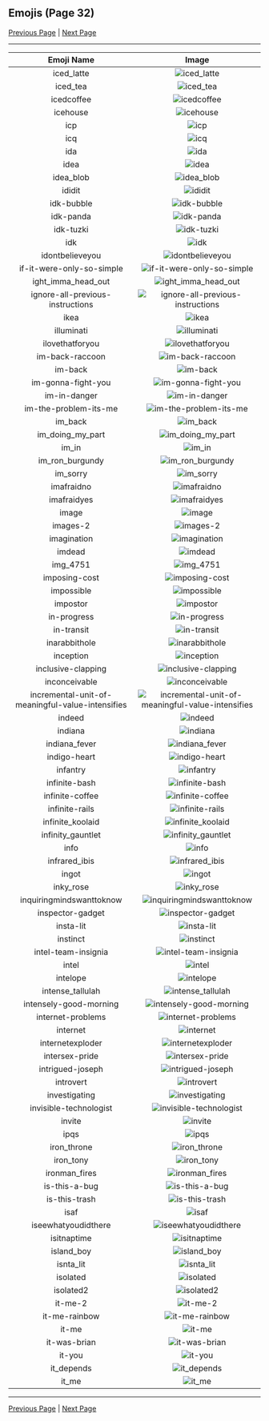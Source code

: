 
## Emojis (Page 32)

[Previous Page](/docs/rc/page-h-0031.md)
  | [Next Page](/docs/rc/page-i-0033.md)

<hr />

|Emoji Name|Image|
| :-: | :-: |
|iced_latte| ![iced_latte](/emojis/rc/iced_latte.png)|
|iced_tea| ![iced_tea](/emojis/rc/iced_tea.png)|
|icedcoffee| ![icedcoffee](/emojis/rc/icedcoffee.png)|
|icehouse| ![icehouse](/emojis/rc/icehouse.png)|
|icp| ![icp](/emojis/rc/icp.png)|
|icq| ![icq](/emojis/rc/icq.gif)|
|ida| ![ida](/emojis/rc/ida.png)|
|idea| ![idea](/emojis/rc/idea.png)|
|idea_blob| ![idea_blob](/emojis/rc/idea_blob.png)|
|ididit| ![ididit](/emojis/rc/ididit.gif)|
|idk-bubble| ![idk-bubble](/emojis/rc/idk-bubble.gif)|
|idk-panda| ![idk-panda](/emojis/rc/idk-panda.gif)|
|idk-tuzki| ![idk-tuzki](/emojis/rc/idk-tuzki.gif)|
|idk| ![idk](/emojis/rc/idk.png)|
|idontbelieveyou| ![idontbelieveyou](/emojis/rc/idontbelieveyou.gif)|
|if-it-were-only-so-simple| ![if-it-were-only-so-simple](/emojis/rc/if-it-were-only-so-simple.png)|
|ight_imma_head_out| ![ight_imma_head_out](/emojis/rc/ight_imma_head_out.png)|
|ignore-all-previous-instructions| ![ignore-all-previous-instructions](/emojis/rc/ignore-all-previous-instructions.png)|
|ikea| ![ikea](/emojis/rc/ikea.png)|
|illuminati| ![illuminati](/emojis/rc/illuminati.png)|
|ilovethatforyou| ![ilovethatforyou](/emojis/rc/ilovethatforyou.png)|
|im-back-raccoon| ![im-back-raccoon](/emojis/rc/im-back-raccoon.png)|
|im-back| ![im-back](/emojis/rc/im-back.gif)|
|im-gonna-fight-you| ![im-gonna-fight-you](/emojis/rc/im-gonna-fight-you.gif)|
|im-in-danger| ![im-in-danger](/emojis/rc/im-in-danger.gif)|
|im-the-problem-its-me| ![im-the-problem-its-me](/emojis/rc/im-the-problem-its-me.gif)|
|im_back| ![im_back](/emojis/rc/im_back.gif)|
|im_doing_my_part| ![im_doing_my_part](/emojis/rc/im_doing_my_part.gif)|
|im_in| ![im_in](/emojis/rc/im_in.gif)|
|im_ron_burgundy| ![im_ron_burgundy](/emojis/rc/im_ron_burgundy.png)|
|im_sorry| ![im_sorry](/emojis/rc/im_sorry.gif)|
|imafraidno| ![imafraidno](/emojis/rc/imafraidno.png)|
|imafraidyes| ![imafraidyes](/emojis/rc/imafraidyes.png)|
|image| ![image](/emojis/rc/image.png)|
|images-2| ![images-2](/emojis/rc/images-2.png)|
|imagination| ![imagination](/emojis/rc/imagination.gif)|
|imdead| ![imdead](/emojis/rc/imdead.png)|
|img_4751| ![img_4751](/emojis/rc/img_4751.png)|
|imposing-cost| ![imposing-cost](/emojis/rc/imposing-cost.png)|
|impossible| ![impossible](/emojis/rc/impossible.png)|
|impostor| ![impostor](/emojis/rc/impostor.png)|
|in-progress| ![in-progress](/emojis/rc/in-progress.png)|
|in-transit| ![in-transit](/emojis/rc/in-transit.gif)|
|inarabbithole| ![inarabbithole](/emojis/rc/inarabbithole.jpg)|
|inception| ![inception](/emojis/rc/inception.gif)|
|inclusive-clapping| ![inclusive-clapping](/emojis/rc/inclusive-clapping.gif)|
|inconceivable| ![inconceivable](/emojis/rc/inconceivable.png)|
|incremental-unit-of-meaningful-value-intensifies| ![incremental-unit-of-meaningful-value-intensifies](/emojis/rc/incremental-unit-of-meaningful-value-intensifies.gif)|
|indeed| ![indeed](/emojis/rc/indeed.png)|
|indiana| ![indiana](/emojis/rc/indiana.png)|
|indiana_fever| ![indiana_fever](/emojis/rc/indiana_fever.png)|
|indigo-heart| ![indigo-heart](/emojis/rc/indigo-heart.png)|
|infantry| ![infantry](/emojis/rc/infantry.png)|
|infinite-bash| ![infinite-bash](/emojis/rc/infinite-bash.gif)|
|infinite-coffee| ![infinite-coffee](/emojis/rc/infinite-coffee.gif)|
|infinite-rails| ![infinite-rails](/emojis/rc/infinite-rails.gif)|
|infinite_koolaid| ![infinite_koolaid](/emojis/rc/infinite_koolaid.gif)|
|infinity_gauntlet| ![infinity_gauntlet](/emojis/rc/infinity_gauntlet.png)|
|info| ![info](/emojis/rc/info.gif)|
|infrared_ibis| ![infrared_ibis](/emojis/rc/infrared_ibis.png)|
|ingot| ![ingot](/emojis/rc/ingot.png)|
|inky_rose| ![inky_rose](/emojis/rc/inky_rose.png)|
|inquiringmindswanttoknow| ![inquiringmindswanttoknow](/emojis/rc/inquiringmindswanttoknow.png)|
|inspector-gadget| ![inspector-gadget](/emojis/rc/inspector-gadget.gif)|
|insta-lit| ![insta-lit](/emojis/rc/insta-lit.png)|
|instinct| ![instinct](/emojis/rc/instinct.gif)|
|intel-team-insignia| ![intel-team-insignia](/emojis/rc/intel-team-insignia.png)|
|intel| ![intel](/emojis/rc/intel.png)|
|intelope| ![intelope](/emojis/rc/intelope.jpg)|
|intense_tallulah| ![intense_tallulah](/emojis/rc/intense_tallulah.png)|
|intensely-good-morning| ![intensely-good-morning](/emojis/rc/intensely-good-morning.gif)|
|internet-problems| ![internet-problems](/emojis/rc/internet-problems.png)|
|internet| ![internet](/emojis/rc/internet.png)|
|internetexploder| ![internetexploder](/emojis/rc/internetexploder.gif)|
|intersex-pride| ![intersex-pride](/emojis/rc/intersex-pride.png)|
|intrigued-joseph| ![intrigued-joseph](/emojis/rc/intrigued-joseph.png)|
|introvert| ![introvert](/emojis/rc/introvert.gif)|
|investigating| ![investigating](/emojis/rc/investigating.png)|
|invisible-technologist| ![invisible-technologist](/emojis/rc/invisible-technologist.png)|
|invite| ![invite](/emojis/rc/invite.png)|
|ipqs| ![ipqs](/emojis/rc/ipqs.png)|
|iron_throne| ![iron_throne](/emojis/rc/iron_throne.png)|
|iron_tony| ![iron_tony](/emojis/rc/iron_tony.png)|
|ironman_fires| ![ironman_fires](/emojis/rc/ironman_fires.gif)|
|is-this-a-bug| ![is-this-a-bug](/emojis/rc/is-this-a-bug.png)|
|is-this-trash| ![is-this-trash](/emojis/rc/is-this-trash.png)|
|isaf| ![isaf](/emojis/rc/isaf.jpg)|
|iseewhatyoudidthere| ![iseewhatyoudidthere](/emojis/rc/iseewhatyoudidthere.png)|
|isitnaptime| ![isitnaptime](/emojis/rc/isitnaptime.png)|
|island_boy| ![island_boy](/emojis/rc/island_boy.png)|
|isnta_lit| ![isnta_lit](/emojis/rc/isnta_lit.png)|
|isolated| ![isolated](/emojis/rc/isolated.png)|
|isolated2| ![isolated2](/emojis/rc/isolated2.png)|
|it-me-2| ![it-me-2](/emojis/rc/it-me-2.png)|
|it-me-rainbow| ![it-me-rainbow](/emojis/rc/it-me-rainbow.gif)|
|it-me| ![it-me](/emojis/rc/it-me.png)|
|it-was-brian| ![it-was-brian](/emojis/rc/it-was-brian.png)|
|it-you| ![it-you](/emojis/rc/it-you.png)|
|it_depends| ![it_depends](/emojis/rc/it_depends.png)|
|it_me| ![it_me](/emojis/rc/it_me.gif)|

<hr/>

[Previous Page](/docs/rc/page-h-0031.md)
  | [Next Page](/docs/rc/page-i-0033.md)